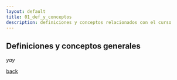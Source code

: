 ```yaml
---
layout: default
title: 01_def_y_conceptos
description: definiciones y conceptos relacionados con el curso
---
```


## Definiciones y conceptos generales

_yay_

[back](./)
